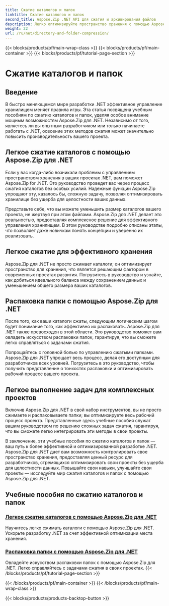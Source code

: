 ```yaml
---
title: Сжатие каталогов и папок
linktitle: Сжатие каталогов и папок
second_title: Aspose.Zip .NET API для сжатия и архивирования файлов
description: Легко оптимизируйте пространство хранения с помощью Aspose.Zip для .NET. Изучите методы сжатия и распаковки каталогов, чтобы улучшить ваши проекты разработки .NET.
weight: 22
url: /ru/net/directory-and-folder-compression/
---
```


{{< blocks/products/pf/main-wrap-class >}}
{{< blocks/products/pf/main-container >}}
{{< blocks/products/pf/tutorial-page-section >}}

# Сжатие каталогов и папок


## Введение

В быстро меняющемся мире разработки .NET эффективное управление хранилищем меняет правила игры. Эта статья посвящена учебным пособиям по сжатию каталогов и папок, уделяя особое внимание мощным возможностям Aspose.Zip для .NET. Независимо от того, являетесь ли вы опытным разработчиком или только начинаете работать с .NET, освоение этих методов сжатия может значительно повысить производительность вашего проекта.

## Легкое сжатие каталогов с помощью Aspose.Zip для .NET

Если у вас когда-либо возникали проблемы с управлением пространством хранения в ваших проектах .NET, вам поможет Aspose.Zip for .NET. Это руководство проведет вас через процесс сжатия каталогов без особых усилий. Надежные функции Aspose.Zip упрощают эту, казалось бы, сложную задачу, позволяя оптимизировать хранилище без ущерба для целостности ваших данных.

Представьте себе, что вы можете уменьшить размер каталогов вашего проекта, не жертвуя при этом файлами. Aspose.Zip для .NET делает это реальностью, предоставляя комплексное решение для эффективного управления хранилищем. В этом руководстве подробно описаны этапы, что позволяет даже новичкам понять концепции и уверенно их реализовать.

## Легкое сжатие для эффективного хранения

Aspose.Zip для .NET не просто сжимает каталоги; он оптимизирует пространство для хранения, что является решающим фактором в современных проектах развития. Погрузитесь в руководство и узнайте, как добиться идеального баланса между сохранением данных и уменьшением общего размера ваших каталогов.

## Распаковка папки с помощью Aspose.Zip для .NET

После того, как ваши каталоги сжаты, следующим логическим шагом будет понимание того, как эффективно их распаковать. Aspose.Zip для .NET также превосходен в этой области. Это руководство поможет вам овладеть искусством распаковки папок, гарантируя, что вы сможете легко справляться с задачами сжатия.

Попрощайтесь с головной болью по управлению сжатыми папками. Aspose.Zip для .NET упрощает весь процесс, делая его доступным для разработчиков всех уровней. Погрузитесь в это руководство, чтобы получить представление о тонкостях распаковки и оптимизировать рабочий процесс вашего проекта.

## Легкое выполнение задач для комплексных проектов

Включив Aspose.Zip для .NET в свой набор инструментов, вы не просто сжимаете и распаковываете папки; вы оптимизируете весь рабочий процесс проекта. Представленные здесь учебные пособия служат вашим руководством по решению сложных задач сжатия, гарантируя, что вы сможете легко интегрировать эти методы в свои проекты.

В заключение, эти учебные пособия по сжатию каталогов и папок — ваш путь к более эффективной и оптимизированной разработке .NET. Aspose.Zip для .NET дает вам возможность контролировать свое пространство хранения, предоставляя ценный ресурс для разработчиков, стремящихся оптимизировать свои проекты без ущерба для целостности данных. Повышайте свои навыки, улучшайте свои проекты — исследуйте мир сжатия каталогов и папок с помощью Aspose.Zip для .NET.
## Учебные пособия по сжатию каталогов и папок
### [Легкое сжатие каталогов с помощью Aspose.Zip для .NET](./compress-directory/)
Научитесь легко сжимать каталоги с помощью Aspose.Zip для .NET. Ускорьте разработку .NET за счет эффективной оптимизации места хранения.
### [Распаковка папки с помощью Aspose.Zip для .NET](./decompress-folder/)
Овладейте искусством распаковки папок с помощью Aspose.Zip для .NET. Легко справляйтесь с задачами сжатия в своих проектах.
{{< /blocks/products/pf/tutorial-page-section >}}

{{< /blocks/products/pf/main-container >}}
{{< /blocks/products/pf/main-wrap-class >}}

{{< blocks/products/products-backtop-button >}}
